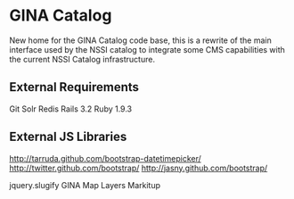 GINA Catalog
==========================

New home for the GINA Catalog code base, this is a rewrite of the main interface used by the NSSI catalog to integrate some CMS capabilities with the current NSSI Catalog infrastructure.

External Requirements
------------

Git
Solr
Redis
Rails 3.2
Ruby 1.9.3

External JS Libraries
---------------------

http://tarruda.github.com/bootstrap-datetimepicker/
http://twitter.github.com/bootstrap/
http://jasny.github.com/bootstrap/

jquery.slugify
GINA Map Layers
Markitup
